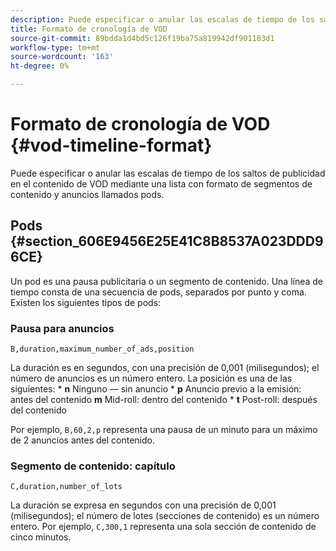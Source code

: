```yaml
---
description: Puede especificar o anular las escalas de tiempo de los saltos de publicidad en el contenido de VOD mediante una lista con formato de segmentos de contenido y anuncios llamados pods.
title: Formato de cronología de VOD
source-git-commit: 89bdda1d4bd5c126f19ba75a819942df901183d1
workflow-type: tm+mt
source-wordcount: '163'
ht-degree: 0%

---
```



# Formato de cronología de VOD {#vod-timeline-format}

Puede especificar o anular las escalas de tiempo de los saltos de publicidad en el contenido de VOD mediante una lista con formato de segmentos de contenido y anuncios llamados pods.

## Pods {#section_606E9456E25E41C8B8537A023DDD96CE}

Un pod es una pausa publicitaria o un segmento de contenido. Una línea de tiempo consta de una secuencia de pods, separados por punto y coma. Existen los siguientes tipos de pods:

### Pausa para anuncios

```
B,duration,maximum_number_of_ads,position
```

La duración es en segundos, con una precisión de 0,001 (milisegundos); el número de anuncios es un número entero. La posición es una de las siguientes: * **n** Ninguno — sin anuncio * **p** Anuncio previo a la emisión: antes del contenido **m** Mid-roll: dentro del contenido * **t** Post-roll: después del contenido

Por ejemplo, `B,60,2,p` representa una pausa de un minuto para un máximo de 2 anuncios antes del contenido.

### Segmento de contenido: capítulo

```
C,duration,number_of_lots
```

La duración se expresa en segundos con una precisión de 0,001 (milisegundos); el número de lotes (secciones de contenido) es un número entero. Por ejemplo, `C,300,1` representa una sola sección de contenido de cinco minutos.